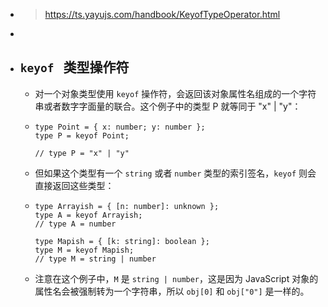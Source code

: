 - > https://ts.yayujs.com/handbook/KeyofTypeOperator.html
-
- ## `keyof`   类型操作符
	- 对一个对象类型使用 `keyof` 操作符，会返回该对象属性名组成的一个字符串或者数字字面量的联合。这个例子中的类型 P 就等同于 "x" | "y"：
	- ```
	  type Point = { x: number; y: number };
	  type P = keyof Point;
	  
	  // type P = "x" | "y"
	  ```
	- 但如果这个类型有一个 `string` 或者 `number` 类型的索引签名，`keyof` 则会直接返回这些类型：
	- ```
	  type Arrayish = { [n: number]: unknown };
	  type A = keyof Arrayish;
	  // type A = number
	  
	  type Mapish = { [k: string]: boolean };
	  type M = keyof Mapish;
	  // type M = string | number
	  ```
	- 注意在这个例子中，`M` 是 `string | number`，这是因为 JavaScript 对象的属性名会被强制转为一个字符串，所以 `obj[0]` 和 `obj["0"]` 是一样的。